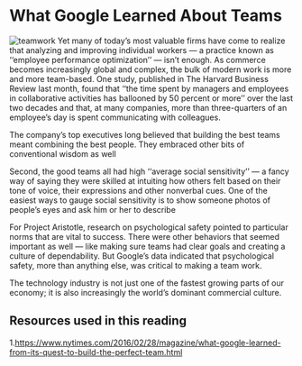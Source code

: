 # What Google Learned About Teams

![teamwork](https://img.forconstructionpros.com/files/base/acbm/fcp/image/2015/07/Teamwork.55a53f93626e0.png?auto=format&h=720&q=70&w=1280
)
Yet many of today’s most valuable firms have come to realize that analyzing and improving individual workers ­— a practice known as ‘‘employee performance optimization’’ — isn’t enough. As commerce becomes increasingly global and complex, the bulk of modern work is more and more team-based. One study, published in The Harvard Business Review last month, found that ‘‘the time spent by managers and employees in collaborative activities has ballooned by 50 percent or more’’ over the last two decades and that, at many companies, more than three-quarters of an employee’s day is spent communicating with colleagues.

The company’s top executives long believed that building the best teams meant combining the best people. They embraced other bits of conventional wisdom as well

Second, the good teams all had high ‘‘average social sensitivity’’ — a fancy way of saying they were skilled at intuiting how others felt based on their tone of voice, their expressions and other nonverbal cues. One of the easiest ways to gauge social sensitivity is to show someone photos of people’s eyes and ask him or her to describe

For Project Aristotle, research on psychological safety pointed to particular norms that are vital to success. There were other behaviors that seemed important as well — like making sure teams had clear goals and creating a culture of dependability. But Google’s data indicated that psychological safety, more than anything else, was critical to making a team work.


The technology industry is not just one of the fastest growing parts of our economy; it is also increasingly the world’s dominant commercial culture.

## Resources used in this reading

1.<https://www.nytimes.com/2016/02/28/magazine/what-google-learned-from-its-quest-to-build-the-perfect-team.html>